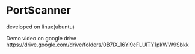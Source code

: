 # PortScanner
  developed on linux(ubuntu)

Demo video on google drive
  https://drive.google.com/drive/folders/0B7IX_16Yi9cFLUlTY1pkWW9Sbkk
